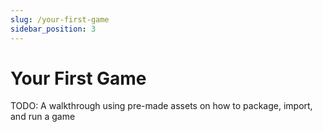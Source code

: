 ```yaml
---
slug: /your-first-game
sidebar_position: 3
---
```


# Your First Game

TODO: A walkthrough using pre-made assets on how to package, import, and run a game
